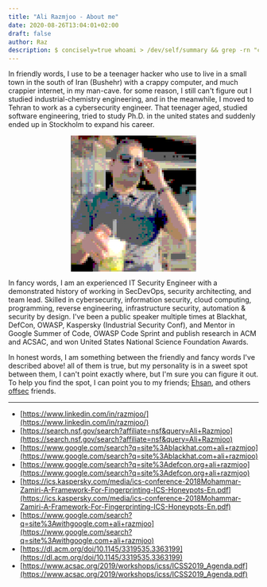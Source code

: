 ```yaml
---
title: "Ali Razmjoo - About me"
date: 2020-08-26T13:04:01+02:00
draft: false
author: Raz
description: $ concisely=true whoami > /dev/self/summary && grep -rn "cybersecurity" /dev/self/summary
---
```


In friendly words, I use to be a teenager hacker who use to live in a small town in the south of Iran (Bushehr) with a crappy computer, and much crappier internet, in my man-cave. for some reason, I still can't figure out I studied industrial-chemistry engineering,  and in the meanwhile, I moved to Tehran to work as a cybersecurity engineer. That teenager aged, studied software engineering, tried to study Ph.D. in the united states and suddenly ended up in Stockholm to expand his career.

<img src="/images/me.png" style=" width: 50%; display: block; margin-left: auto; margin-right: auto;"></img>

In fancy words, I am an experienced IT Security Engineer with a demonstrated history of working in SecDevOps, security architecting, and team lead. Skilled in cybersecurity, information security, cloud computing, programming, reverse engineering, infrastructure security, automation & security by design. I've been a public speaker multiple times at Blackhat, DefCon, OWASP, Kaspersky (Industrial Security Conf), and Mentor in Google Summer of Code, OWASP Code Sprint and publish research in ACM and ACSAC, and won United States National Science Foundation Awards.

In honest words, I am something between the friendly and fancy words I've described above! all of them is true, but my personality is in a sweet spot between them, I can't point exactly where, but I'm sure you can figure it out. To help you find the spot, I can point you to my friends; [Ehsan](https://www.nezami.me/), and others [offsec](https://offsec.ir/) friends.


_______


* [https://www.linkedin.com/in/razmjoo/](https://www.linkedin.com/in/razmjoo/)
* [https://search.nsf.gov/search?affiliate=nsf&query=Ali+Razmjoo](https://search.nsf.gov/search?affiliate=nsf&query=Ali+Razmjoo)
* [https://www.google.com/search?q=site%3Ablackhat.com+ali+razmjoo](https://www.google.com/search?q=site%3Ablackhat.com+ali+razmjoo)
* [https://www.google.com/search?q=site%3Adefcon.org+ali+razmjoo](https://www.google.com/search?q=site%3Adefcon.org+ali+razmjoo) 
* [https://ics.kaspersky.com/media/ics-conference-2018Mohammar-Zamiri-A-Framework-For-Fingerprinting-ICS-Honeypots-En.pdf](https://ics.kaspersky.com/media/ics-conference-2018Mohammar-Zamiri-A-Framework-For-Fingerprinting-ICS-Honeypots-En.pdf)
* [https://www.google.com/search?q=site%3Awithgoogle.com+ali+razmjoo](https://www.google.com/search?q=site%3Awithgoogle.com+ali+razmjoo)
* [https://dl.acm.org/doi/10.1145/3319535.3363199](https://dl.acm.org/doi/10.1145/3319535.3363199)
* [https://www.acsac.org/2019/workshops/icss/ICSS2019_Agenda.pdf](https://www.acsac.org/2019/workshops/icss/ICSS2019_Agenda.pdf)
